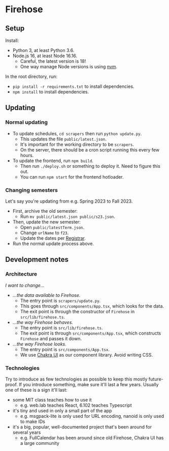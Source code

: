 # Firehose

## Setup

Install:

- Python 3, at least Python 3.6.
- Node.js 16, at least Node 16.16.
  - Careful, the latest version is 18!
  - One way manage Node versions is using [nvm](https://github.com/nvm-sh/nvm).

In the root directory, run:

- `pip install -r requirements.txt` to install dependencies.
- `npm install` to install dependencies.

## Updating

### Normal updating

- To update schedules, `cd scrapers` then run `python update.py`.
  - This updates the file `public/latest.json`.
  - It's important for the working directory to be `scrapers`.
  - On the server, there should be a cron script running this every few hours.
- To update the frontend, run `npm build`.
  - Then run `./deploy.sh` or something to deploy it. Need to figure this out.
  - You can run `npm start` for the frontend hotloader.

### Changing semesters

Let's say you're updating from e.g. Spring 2023 to Fall 2023.

- First, archive the old semester:
  - Run `mv public/latest.json public/s23.json`.
- Then, update the new semester:
  - Open `public/latestTerm.json`.
  - Change `urlName` to `f23`.
  - Update the dates per [Registrar](https://registrar.mit.edu/calendar).
- Run the normal update process above.

## Development notes

### Architecture

*I want to change...*

- *...the data available to Firehose.*
  - The entry point is `scrapers/update.py`.
  - This goes through `src/components/App.tsx`, which looks for the data.
  - The exit point is through the constructor of `Firehose` in `src/lib/firehose.ts`.
- *...the way Firehose behaves.*
  - The entry point is `src/lib/firehose.ts`.
  - The exit point is through `src/components/App.tsx`, which constructs `Firehose` and passes it down.
- *...the way Firehose looks.*
  - The entry point is `src/components/App.tsx`.
  - We use [Chakra UI](https://chakra-ui.com/) as our component library. Avoid writing CSS.

### Technologies

Try to introduce as few technologies as possible to keep this mostly future-proof. If you introduce something, make sure it'll last a few years. Usually one of these is a sign it'll last:

- some MIT class teaches how to use it
  - e.g. web.lab teaches React, 6.102 teaches Typescript
- it's tiny and used in only a small part of the app
  - e.g. msgpack-lite is only used for URL encoding, nanoid is only used to make IDs
- it's a big, popular, well-documented project that's been around for several years
  - e.g. FullCalendar has been around since old Firehose, Chakra UI has a large community
